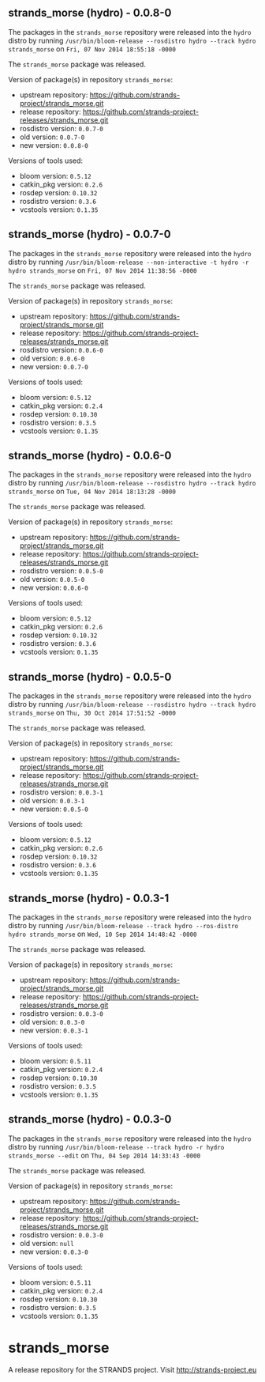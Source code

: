 ## strands_morse (hydro) - 0.0.8-0

The packages in the `strands_morse` repository were released into the `hydro` distro by running `/usr/bin/bloom-release --rosdistro hydro --track hydro strands_morse` on `Fri, 07 Nov 2014 18:55:18 -0000`

The `strands_morse` package was released.

Version of package(s) in repository `strands_morse`:
- upstream repository: https://github.com/strands-project/strands_morse.git
- release repository: https://github.com/strands-project-releases/strands_morse.git
- rosdistro version: `0.0.7-0`
- old version: `0.0.7-0`
- new version: `0.0.8-0`

Versions of tools used:
- bloom version: `0.5.12`
- catkin_pkg version: `0.2.6`
- rosdep version: `0.10.32`
- rosdistro version: `0.3.6`
- vcstools version: `0.1.35`


## strands_morse (hydro) - 0.0.7-0

The packages in the `strands_morse` repository were released into the `hydro` distro by running `/usr/bin/bloom-release --non-interactive -t hydro -r hydro strands_morse` on `Fri, 07 Nov 2014 11:38:56 -0000`

The `strands_morse` package was released.

Version of package(s) in repository `strands_morse`:
- upstream repository: https://github.com/strands-project/strands_morse.git
- release repository: https://github.com/strands-project-releases/strands_morse.git
- rosdistro version: `0.0.6-0`
- old version: `0.0.6-0`
- new version: `0.0.7-0`

Versions of tools used:
- bloom version: `0.5.12`
- catkin_pkg version: `0.2.4`
- rosdep version: `0.10.30`
- rosdistro version: `0.3.5`
- vcstools version: `0.1.35`


## strands_morse (hydro) - 0.0.6-0

The packages in the `strands_morse` repository were released into the `hydro` distro by running `/usr/bin/bloom-release --rosdistro hydro --track hydro strands_morse` on `Tue, 04 Nov 2014 18:13:28 -0000`

The `strands_morse` package was released.

Version of package(s) in repository `strands_morse`:
- upstream repository: https://github.com/strands-project/strands_morse.git
- release repository: https://github.com/strands-project-releases/strands_morse.git
- rosdistro version: `0.0.5-0`
- old version: `0.0.5-0`
- new version: `0.0.6-0`

Versions of tools used:
- bloom version: `0.5.12`
- catkin_pkg version: `0.2.6`
- rosdep version: `0.10.32`
- rosdistro version: `0.3.6`
- vcstools version: `0.1.35`


## strands_morse (hydro) - 0.0.5-0

The packages in the `strands_morse` repository were released into the `hydro` distro by running `/usr/bin/bloom-release --rosdistro hydro --track hydro strands_morse` on `Thu, 30 Oct 2014 17:51:52 -0000`

The `strands_morse` package was released.

Version of package(s) in repository `strands_morse`:
- upstream repository: https://github.com/strands-project/strands_morse.git
- release repository: https://github.com/strands-project-releases/strands_morse.git
- rosdistro version: `0.0.3-1`
- old version: `0.0.3-1`
- new version: `0.0.5-0`

Versions of tools used:
- bloom version: `0.5.12`
- catkin_pkg version: `0.2.6`
- rosdep version: `0.10.32`
- rosdistro version: `0.3.6`
- vcstools version: `0.1.35`


## strands_morse (hydro) - 0.0.3-1

The packages in the `strands_morse` repository were released into the `hydro` distro by running `/usr/bin/bloom-release --track hydro --ros-distro hydro strands_morse` on `Wed, 10 Sep 2014 14:48:42 -0000`

The `strands_morse` package was released.

Version of package(s) in repository `strands_morse`:
- upstream repository: https://github.com/strands-project/strands_morse.git
- release repository: https://github.com/strands-project-releases/strands_morse.git
- rosdistro version: `0.0.3-0`
- old version: `0.0.3-0`
- new version: `0.0.3-1`

Versions of tools used:
- bloom version: `0.5.11`
- catkin_pkg version: `0.2.4`
- rosdep version: `0.10.30`
- rosdistro version: `0.3.5`
- vcstools version: `0.1.35`


## strands_morse (hydro) - 0.0.3-0

The packages in the `strands_morse` repository were released into the `hydro` distro by running `/usr/bin/bloom-release --track hydro -r hydro strands_morse --edit` on `Thu, 04 Sep 2014 14:33:43 -0000`

The `strands_morse` package was released.

Version of package(s) in repository `strands_morse`:
- upstream repository: https://github.com/strands-project/strands_morse.git
- release repository: https://github.com/strands-project-releases/strands_morse.git
- rosdistro version: `0.0.3-0`
- old version: `null`
- new version: `0.0.3-0`

Versions of tools used:
- bloom version: `0.5.11`
- catkin_pkg version: `0.2.4`
- rosdep version: `0.10.30`
- rosdistro version: `0.3.5`
- vcstools version: `0.1.35`


strands_morse
=============

A release repository for the STRANDS project. Visit http://strands-project.eu
